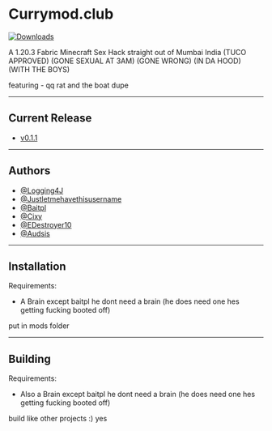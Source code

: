 # Currymod.club

[![Downloads](https://img.shields.io/github/downloads/Logging4J/Currymod/total)](https://github.com/Logging4J/CurryMod/releases/)

A 1.20.3 Fabric Minecraft Sex Hack straight out of Mumbai India (TUCO APPROVED) (GONE SEXUAL AT 3AM) (GONE WRONG) (IN DA HOOD) (WITH THE BOYS)

featuring - qq rat and the boat dupe

---

## Current Release
- [v0.1.1](https://github.com/Logging4J/CurryMod/releases/)

---

## Authors

- [@Logging4J](https://www.github.com/Logging4J)
- [@Justletmehavethisusername](https://www.github.com/justletmehavethisusername)
- [@Baitpl](https://www.github.com/baitpl)
- [@Cixy](https://github.com/Mika1805)
- [@EDestroyer10](https://github.com/EDestroyer10)
- [@Audsis](https://github.com/limping4jamal)
---

## Installation

Requirements:
- A Brain except baitpl he dont need a brain (he does need one hes getting fucking booted off)

put in mods folder

---

## Building

Requirements:
- Also a Brain except baitpl he dont need a brain (he does need one hes getting fucking booted off)

build like other projects :)
yes
